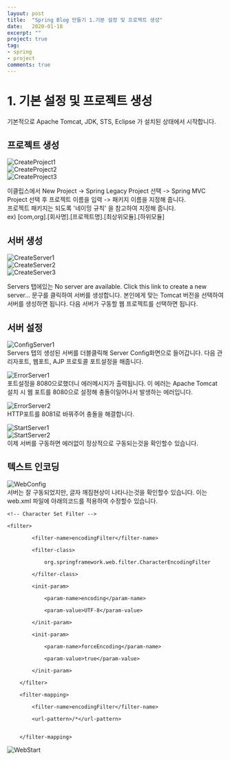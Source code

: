 ```yaml
---
layout: post
title:  "Spring Blog 만들기 1.기본 설정 및 프로젝트 생성"
date:   2020-01-18
excerpt: ""
project: true
tag:
- spring
- project
comments: true
---
```


# 1. 기본 설정 및 프로젝트 생성
기본적으로 Apache Tomcat, JDK, STS, Eclipse 가 설치된 상태에서 시작합니다.

## 프로젝트 생성

![CreateProject1](/photo/springBlog/1.CreateProject.PNG)  
![CreateProject2](/photo/springBlog/2.CreateProject.PNG)  
![CreateProject3](/photo/springBlog/3.CreateProject.PNG)  

이클립스에서 New Project -> Spring Legacy Project 선택 -> Spring MVC Project 선택 후 프로젝트 이름을 입력 -> 패키지 이름을 지정해 줍니다.  
프로젝트 패키지는 되도록 '네이밍 규칙' 을 참고하여 지정해 줍니다.  
ex) [com,org].[회사명].[프로젝트명].[최상위모듈].[하위모듈]  



## 서버 생성

![CreateServer1](/photo/springBlog/4.CreateServer.PNG)  
![CreateServer2](/photo/springBlog/5.CreateServer.PNG)  
![CreateServer3](/photo/springBlog/6.CreateServer.PNG)  

Servers 탭에있는 No server are available. Click this link to create a new server... 문구를 클릭하여 서버를 생성합니다.
본인에게 맞는 Tomcat 버전을 선택하여 서버를 생성하면 됩니다. 다음 서버가 구동할 웹 프로젝트를 선택하면 됩니다.  


## 서버 설정
![ConfigServer1](/photo/springBlog/6.ConfigServer.PNG)  
Servers 탭의 생성된 서버를 더블클릭해 Server Config화면으로 들어갑니다. 다음 관리자포트, 웹포트, AJP 프로토콜 포트설정을 해줍니다.  

![ErrorServer1](/photo/springBlog/7.ErrorServer.PNG)  
포트설정을 8080으로했더니 에러메시지가 출력됩니다. 이 에러는 Apache Tomcat 설치 시 웹 포트를 8080으로 설정해 충돌이일어나서 발생하는 에러입니다.  

![ErrorServer2](/photo/springBlog/8.ErrorServer.PNG)  
HTTP포트를 8081로 바꿔주어 충돌을 해결합니다.  

![StartServer1](/photo/springBlog/9.StartServer.PNG)  
![StartServer2](/photo/springBlog/10.StartServer.PNG)  
이제 서버를 구동하면 에러없이 정상적으로 구동되는것을 확인할수 있습니다. 


## 텍스트 인코딩
![WebConfig](/photo/springBlog/11.WebConfig.PNG)  
서버는 잘 구동되었지만, 글자 깨짐현상이 나타나는것을 확인할수 있습니다.  이는 web.xml 파일에 아래의코드를 적용하여 수정할수 있습니다.  
~~~
<!-- Character Set Filter -->

<filter>

		<filter-name>encodingFilter</filter-name>

		<filter-class>

			org.springframework.web.filter.CharacterEncodingFilter

		</filter-class>

		<init-param>

			<param-name>encoding</param-name>

			<param-value>UTF-8</param-value>

		</init-param>

		<init-param>

			<param-name>forceEncoding</param-name>

			<param-value>true</param-value>

		</init-param>

	</filter>

	<filter-mapping>

		<filter-name>encodingFilter</filter-name>

		<url-pattern>/*</url-pattern>


	</filter-mapping>
~~~
  
![WebStart](/photo/springBlog/12.WebStart.PNG)  

